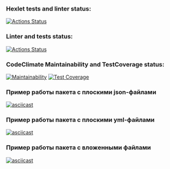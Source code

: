 ### Hexlet tests and linter status:
[![Actions Status](https://github.com/Fiklik/python-project-50/workflows/hexlet-check/badge.svg)](https://github.com/Fiklik/python-project-50/actions)

### Linter and tests status:
[![Actions Status](https://github.com/Fiklik/python-project-50/actions/workflows/linter-and-test-check.yml/badge.svg)](https://github.com/Fiklik/python-project-50/actions)

### CodeClimate Maintainability and TestCoverage status:
[![Maintainability](https://api.codeclimate.com/v1/badges/f041e11c244da26f3187/maintainability)](https://codeclimate.com/github/Fiklik/python-project-50/maintainability) [![Test Coverage](https://api.codeclimate.com/v1/badges/f041e11c244da26f3187/test_coverage)](https://codeclimate.com/github/Fiklik/python-project-50/test_coverage)

### Пример работы пакета с плоскими json-файлами
[![asciicast](https://asciinema.org/a/wb3mXYNPs33w2jLTEfviAXMp8.svg)](https://asciinema.org/a/wb3mXYNPs33w2jLTEfviAXMp8)

### Пример работы пакета с плоскими yml-файлами
[![asciicast](https://asciinema.org/a/r2kxXt1Ew0dEvpGf3gC31HM4n.svg)](https://asciinema.org/a/r2kxXt1Ew0dEvpGf3gC31HM4n)

### Пример работы пакета с вложенными файлами
[![asciicast](https://asciinema.org/a/KSCr8WvsE3TYbw67zg8nd3s8i.svg)](https://asciinema.org/a/KSCr8WvsE3TYbw67zg8nd3s8i)
